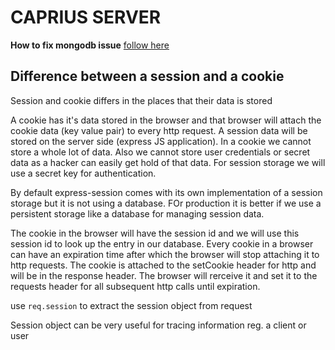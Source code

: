 # CAPRIUS SERVER


**How to fix mongodb issue** 
[follow here](https://sondnpt00343.medium.com/how-to-fix-mongod-service-32dbbe51a4ee) 

## Difference between a session and a cookie
Session and cookie differs in the places that their data is stored

A cookie has it's data stored in the browser and that browser will attach the cookie data (key value pair) to every http request.
A session data will be stored on the server side (express JS application).
In a cookie we cannot store a whole lot of data. Also we cannot store user credentials or secret data as a hacker can easily get hold of that data. For session storage we will use a secret key for authentication.

By default express-session comes with its own implementation of a session storage but it is not using a database. FOr production it is better if we use a persistent storage like a database for managing session data.

The cookie in the browser will have the session id and we will use this session id to look up the entry in our database. Every cookie in a browser can have an expiration time after which the browser will stop attaching it to http requests. The cookie is attached to the setCookie header for http and will be in the response header. The browser will rerceive it and set it to the requests header for all subsequent http calls until expiration.

use ```req.session``` to extract the session object from request

Session object can be very useful for tracing information reg. a client or user
